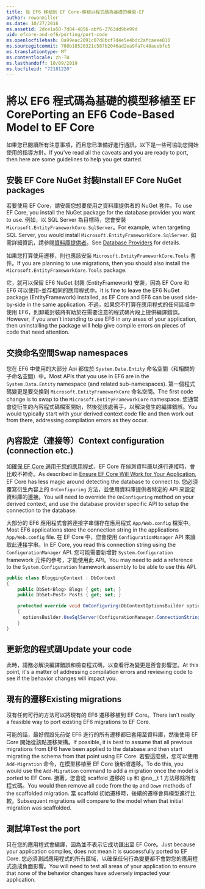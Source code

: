 ```yaml
---
title: 從 EF6 移植到 EF Core-移植以程式碼為基礎的模型-EF
author: rowanmiller
ms.date: 10/27/2016
ms.assetid: 2dce1a50-7d84-4856-abf6-2763dd9be99d
uid: efcore-and-ef6/porting/port-code
ms.openlocfilehash: 0a99eac2091c07d8bcf7d4e5e4bdc2afcaeee810
ms.sourcegitcommit: 708b18520321c587b2046ad2ea9fa7c48aeebfe5
ms.translationtype: MT
ms.contentlocale: zh-TW
ms.lasthandoff: 10/09/2019
ms.locfileid: "72181220"
---
```

# <a name="porting-an-ef6-code-based-model-to-ef-core"></a><span data-ttu-id="dc77c-102">將以 EF6 程式碼為基礎的模型移植至 EF Core</span><span class="sxs-lookup"><span data-stu-id="dc77c-102">Porting an EF6 Code-Based Model to EF Core</span></span>

<span data-ttu-id="dc77c-103">如果您已閱讀所有注意事項，而且您已準備好進行通訊，以下是一些可協助您開始使用的指導方針。</span><span class="sxs-lookup"><span data-stu-id="dc77c-103">If you've read all the caveats and you are ready to port, then here are some guidelines to help you get started.</span></span>

## <a name="install-ef-core-nuget-packages"></a><span data-ttu-id="dc77c-104">安裝 EF Core NuGet 封裝</span><span class="sxs-lookup"><span data-stu-id="dc77c-104">Install EF Core NuGet packages</span></span>

<span data-ttu-id="dc77c-105">若要使用 EF Core，請安裝您想要使用之資料庫提供者的 NuGet 套件。</span><span class="sxs-lookup"><span data-stu-id="dc77c-105">To use EF Core, you install the NuGet package for the database provider you want to use.</span></span> <span data-ttu-id="dc77c-106">例如，以 SQL Server 為目標時，您會安裝 `Microsoft.EntityFrameworkCore.SqlServer`。</span><span class="sxs-lookup"><span data-stu-id="dc77c-106">For example, when targeting SQL Server, you would install `Microsoft.EntityFrameworkCore.SqlServer`.</span></span> <span data-ttu-id="dc77c-107">如需詳細資訊，請參閱[資料庫提供者](../../core/providers/index.md)。</span><span class="sxs-lookup"><span data-stu-id="dc77c-107">See [Database Providers](../../core/providers/index.md) for details.</span></span>

<span data-ttu-id="dc77c-108">如果您打算使用遷移，則也應該安裝 `Microsoft.EntityFrameworkCore.Tools` 套件。</span><span class="sxs-lookup"><span data-stu-id="dc77c-108">If you are planning to use migrations, then you should also install the `Microsoft.EntityFrameworkCore.Tools` package.</span></span>

<span data-ttu-id="dc77c-109">它，就可以保留 EF6 NuGet 封裝 (EntityFramework) 安裝，因為 EF Core 和 EF6 可以使用-並存相同的應用程式中。</span><span class="sxs-lookup"><span data-stu-id="dc77c-109">It is fine to leave the EF6 NuGet package (EntityFramework) installed, as EF Core and EF6 can be used side-by-side in the same application.</span></span> <span data-ttu-id="dc77c-110">不過，如果您不打算在應用程式的任何區域中使用 EF6，則卸載封裝將有助於在需要注意的程式碼片段上提供編譯錯誤。</span><span class="sxs-lookup"><span data-stu-id="dc77c-110">However, if you aren't intending to use EF6 in any areas of your application, then uninstalling the package will help give compile errors on pieces of code that need attention.</span></span>

## <a name="swap-namespaces"></a><span data-ttu-id="dc77c-111">交換命名空間</span><span class="sxs-lookup"><span data-stu-id="dc77c-111">Swap namespaces</span></span>

<span data-ttu-id="dc77c-112">您在 EF6 中使用的大部分 Api 都位於 `System.Data.Entity` 命名空間（和相關的子命名空間）中。</span><span class="sxs-lookup"><span data-stu-id="dc77c-112">Most APIs that you use in EF6 are in the `System.Data.Entity` namespace (and related sub-namespaces).</span></span> <span data-ttu-id="dc77c-113">第一個程式碼變更是要交換到 `Microsoft.EntityFrameworkCore` 命名空間。</span><span class="sxs-lookup"><span data-stu-id="dc77c-113">The first code change is to swap to the `Microsoft.EntityFrameworkCore` namespace.</span></span> <span data-ttu-id="dc77c-114">您通常會從衍生的內容程式碼檔案開始，然後從該處著手，以解決發生的編譯錯誤。</span><span class="sxs-lookup"><span data-stu-id="dc77c-114">You would typically start with your derived context code file and then work out from there, addressing compilation errors as they occur.</span></span>

## <a name="context-configuration-connection-etc"></a><span data-ttu-id="dc77c-115">內容設定（連接等）</span><span class="sxs-lookup"><span data-stu-id="dc77c-115">Context configuration (connection etc.)</span></span>

<span data-ttu-id="dc77c-116">如[確保 EF Core 適用于您的應用程式](ensure-requirements.md)，EF Core 在偵測資料庫以進行連接時，會比較不神奇。</span><span class="sxs-lookup"><span data-stu-id="dc77c-116">As described in [Ensure EF Core Will Work for Your Application](ensure-requirements.md), EF Core has less magic around detecting the database to connect to.</span></span> <span data-ttu-id="dc77c-117">您必須覆寫衍生內容上的 `OnConfiguring` 方法，並使用資料庫提供者特定的 API 來設定資料庫的連接。</span><span class="sxs-lookup"><span data-stu-id="dc77c-117">You will need to override the `OnConfiguring` method on your derived context, and use the database provider specific API to setup the connection to the database.</span></span>

<span data-ttu-id="dc77c-118">大部分的 EF6 應用程式會將連接字串儲存在應用程式 `App/Web.config` 檔案中。</span><span class="sxs-lookup"><span data-stu-id="dc77c-118">Most EF6 applications store the connection string in the applications `App/Web.config` file.</span></span> <span data-ttu-id="dc77c-119">在 EF Core 中，您會使用 `ConfigurationManager` API 來讀取此連接字串。</span><span class="sxs-lookup"><span data-stu-id="dc77c-119">In EF Core, you read this connection string using the `ConfigurationManager` API.</span></span> <span data-ttu-id="dc77c-120">您可能需要新增對 `System.Configuration` framework 元件的參考，才能使用此 API。</span><span class="sxs-lookup"><span data-stu-id="dc77c-120">You may need to add a reference to the `System.Configuration` framework assembly to be able to use this API.</span></span>

``` csharp
public class BloggingContext : DbContext
{
    public DbSet<Blog> Blogs { get; set; }
    public DbSet<Post> Posts { get; set; }

    protected override void OnConfiguring(DbContextOptionsBuilder optionsBuilder)
    {
      optionsBuilder.UseSqlServer(ConfigurationManager.ConnectionStrings["BloggingDatabase"].ConnectionString);
    }
}
```

## <a name="update-your-code"></a><span data-ttu-id="dc77c-121">更新您的程式碼</span><span class="sxs-lookup"><span data-stu-id="dc77c-121">Update your code</span></span>

<span data-ttu-id="dc77c-122">此時，請務必解決編譯錯誤和檢查程式碼，以查看行為變更是否會影響您。</span><span class="sxs-lookup"><span data-stu-id="dc77c-122">At this point, it's a matter of addressing compilation errors and reviewing code to see if the behavior changes will impact you.</span></span>

## <a name="existing-migrations"></a><span data-ttu-id="dc77c-123">現有的遷移</span><span class="sxs-lookup"><span data-stu-id="dc77c-123">Existing migrations</span></span>

<span data-ttu-id="dc77c-124">沒有任何可行的方法可以將現有的 EF6 遷移移植到 EF Core。</span><span class="sxs-lookup"><span data-stu-id="dc77c-124">There isn't really a feasible way to port existing EF6 migrations to EF Core.</span></span>

<span data-ttu-id="dc77c-125">可能的話，最好假設先前從 EF6 進行的所有遷移都已套用至資料庫，然後使用 EF Core 開始從該點遷移架構。</span><span class="sxs-lookup"><span data-stu-id="dc77c-125">If possible, it is best to assume that all previous migrations from EF6 have been applied to the database and then start migrating the schema from that point using EF Core.</span></span> <span data-ttu-id="dc77c-126">若要這麼做，您可以使用 `Add-Migration` 命令，在模型移植至 EF Core 後新增遷移。</span><span class="sxs-lookup"><span data-stu-id="dc77c-126">To do this, you would use the `Add-Migration` command to add a migration once the model is ported to EF Core.</span></span> <span data-ttu-id="dc77c-127">接著，您會從 scaffold 遷移的 `Up` 和 @no__t 1 方法移除所有程式碼。</span><span class="sxs-lookup"><span data-stu-id="dc77c-127">You would then remove all code from the `Up` and `Down` methods of the scaffolded migration.</span></span> <span data-ttu-id="dc77c-128">當 scaffold 初始遷移時，後續的遷移會與模型進行比較。</span><span class="sxs-lookup"><span data-stu-id="dc77c-128">Subsequent migrations will compare to the model when that initial migration was scaffolded.</span></span>

## <a name="test-the-port"></a><span data-ttu-id="dc77c-129">測試埠</span><span class="sxs-lookup"><span data-stu-id="dc77c-129">Test the port</span></span>

<span data-ttu-id="dc77c-130">只在您的應用程式會編譯，因為並不表示它成功匯出至 EF Core。</span><span class="sxs-lookup"><span data-stu-id="dc77c-130">Just because your application compiles, does not mean it is successfully ported to EF Core.</span></span> <span data-ttu-id="dc77c-131">您必須測試應用程式的所有區域，以確保任何行為變更都不會對您的應用程式造成負面影響。</span><span class="sxs-lookup"><span data-stu-id="dc77c-131">You will need to test all areas of your application to ensure that none of the behavior changes have adversely impacted your application.</span></span>
